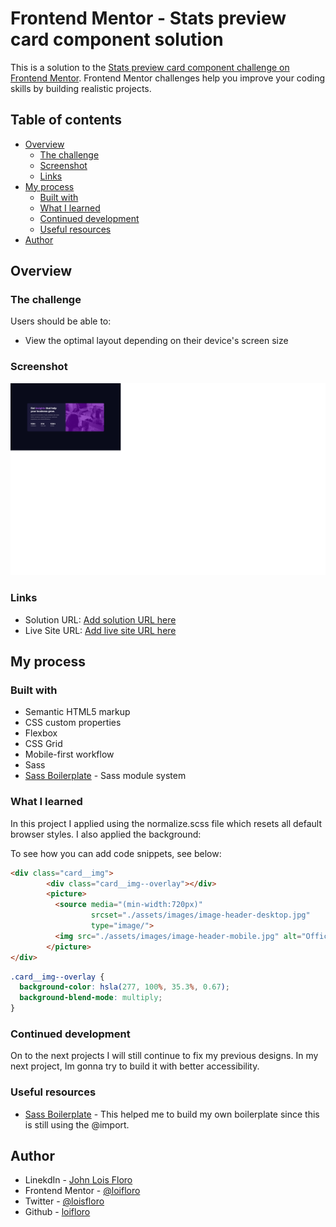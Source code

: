 # Frontend Mentor - Stats preview card component solution

This is a solution to the [Stats preview card component challenge on Frontend Mentor](https://www.frontendmentor.io/challenges/stats-preview-card-component-8JqbgoU62). Frontend Mentor challenges help you improve your coding skills by building realistic projects. 

## Table of contents

- [Overview](#overview)
  - [The challenge](#the-challenge)
  - [Screenshot](#screenshot)
  - [Links](#links)
- [My process](#my-process)
  - [Built with](#built-with)
  - [What I learned](#what-i-learned)
  - [Continued development](#continued-development)
  - [Useful resources](#useful-resources)
- [Author](#author)


## Overview

### The challenge

Users should be able to:

- View the optimal layout depending on their device's screen size

### Screenshot

![](./dist/assets/images/screenshot.jpg)


### Links

- Solution URL: [Add solution URL here](https://your-solution-url.com)
- Live Site URL: [Add live site URL here](https://your-live-site-url.com)

## My process

### Built with

- Semantic HTML5 markup
- CSS custom properties
- Flexbox
- CSS Grid
- Mobile-first workflow
- Sass
- [Sass Boilerplate](https://github.com/KittyGiraudel/sass-boilerplate) - Sass module system


### What I learned

In this project I applied using the normalize.scss file which resets all default browser styles. I also applied the background:

To see how you can add code snippets, see below:

```html
<div class="card__img">
        <div class="card__img--overlay"></div>
        <picture>
          <source media="(min-width:720px)" 
                  srcset="./assets/images/image-header-desktop.jpg" 
                  type="image/">
          <img src="./assets/images/image-header-mobile.jpg" alt="Office">
        </picture>
</div>
```
```css
.card__img--overlay {
  background-color: hsla(277, 100%, 35.3%, 0.67);
  background-blend-mode: multiply;
}
```

### Continued development

On to the next projects I will still continue to fix my previous designs. In my next project, Im gonna try to build it with better accessibility.  



### Useful resources

- [Sass Boilerplate](https://github.com/KittyGiraudel/sass-boilerplate) - This helped me to build my own boilerplate since this is still using the @import.

## Author

- LinekdIn - [John Lois Floro](https://www.linkedin.com/in/jlfloro/)
- Frontend Mentor - [@loifloro](https://www.frontendmentor.io/profile/loifloro)
- Twitter - [@loisfloro](https://www.twitter.com/@loisfloro)
- Github - [loifloro](https://github.com/loifloro)

